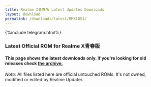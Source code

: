 ```yaml
---
title: Realme X青春版 Latest Updates Downloads
layout: download
permalink: /downloads/latest/RMX1851/
---
```

<script>
    $(document).ready(function () {
        loadLatest("RMX1851");
    });
</script>

{%include telegram.html%}

<div class="col-12 mx-auto">
    <h3 class="title bg-light p-2 rounded">Latest Official ROM for Realme X青春版</h3>
    <h4>This page shows the latest downloads only. If you're looking for old releases check
        <a href="/downloads/archive/RMX1851/">the archive.</a></h4>
    <p><i>Note: </i>All files listed here are official untouched ROMs.
        It's not owned, modified or edited by Realme Updater.</p>
    <div id="downloads">
    </div>
</div>